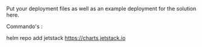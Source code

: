 Put your deployment files as well as an example deployment for the solution here.

Commando's :  
  
helm repo add jetstack https://charts.jetstack.io  
